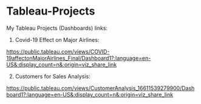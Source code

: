 # Tableau-Projects

My Tableau Projects (Dashboards) links:

1. Covid-19 Effect on Major Airlines:

https://public.tableau.com/views/COVID-19affectonMajorAirlines_Final/Dashboard1?:language=en-US&:display_count=n&:origin=viz_share_link

2. Customers for Sales Analysis:

https://public.tableau.com/views/CustomerAnalysis_16611539279900/Dashboard1?:language=en-US&:display_count=n&:origin=viz_share_link 

